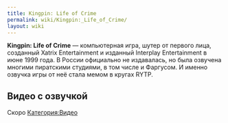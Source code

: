 ```yaml
---
title: Kingpin: Life of Crime
permalink: wiki/Kingpin:_Life_of_Crime/
layout: wiki
---
```


**Kingpin: Life of Crime** — компьютерная игра, шутер от первого лица,
созданный Xatrix Entertainment и изданный Interplay Entertainment в июне
1999 года. В России официально не издавалась, но была озвучена многими
пиратскими студиями, в том числе и Фаргусом. И именно озвучка игры от
неё стала мемом в кругах RYTP.

## Видео с озвучкой

Скоро [Категория:Видео](Категория:Видео "wikilink")
